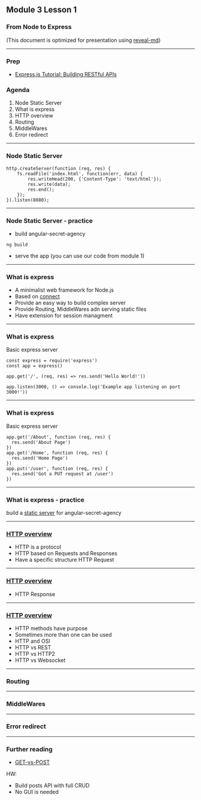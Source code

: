 ## Module 3 Lesson 1
### From Node to Express
(This document is optimized for presentation using [reveal-md](https://github.com/webpro/reveal-md))

---

### Prep
* [Express.js Tutorial: Building RESTful APIs](https://www.youtube.com/watch?v=pKd0Rpw7O48)

### Agenda
1. Node Static Server
2. What is express
3. HTTP overview
4. Routing
5. MiddleWares
6. Error redirect

---
### Node Static Server
```
http.createServer(function (req, res) {
    fs.readFile('index.html', function(err, data) {
        res.writeHead(200, {'Content-Type': 'text/html'});
        res.write(data);
        res.end();
    });
}).listen(8080);
```

---
### Node Static Server - practice
* build angular-secret-agency
```
ng build
```
* serve the app (you can use our code from module 1)

---
### What is express
* A minimalist web framework for Node.js
* Based on [connect](https://github.com/senchalabs/connect)
* Provide an easy way to build complex server
* Provide Routing, MiddleWares adn serving static files
* Have extension for session managment

---
### What is express
Basic express server
```
const express = require('express')
const app = express()

app.get('/', (req, res) => res.send('Hello World!'))

app.listen(3000, () => console.log('Example app listening on port 3000!'))
```

---
### What is express
Basic express server
```
app.get('/About', function (req, res) {
  res.send('About Page')
})
app.get('/Home', function (req, res) {
  res.send('Home Page')
})
app.put('/user', function (req, res) {
  res.send('Got a PUT request at /user')
})
```

---
### What is express - practice
build a [static server](https://expressjs.com/en/starter/static-files.html) for angular-secret-agency

---
### [HTTP overview](https://he.wikipedia.org/wiki/Hypertext_Transfer_Protocol#%D7%91%D7%A7%D7%A9%D7%95%D7%AA_HTTP)
* HTTP is a protocol
* HTTP based on Requests and Responses
* Have a specific structure
HTTP Request

---
### [HTTP overview](https://he.wikipedia.org/wiki/Hypertext_Transfer_Protocol#%D7%91%D7%A7%D7%A9%D7%95%D7%AA_HTTP)
* HTTP Response

---
### [HTTP overview](https://he.wikipedia.org/wiki/Hypertext_Transfer_Protocol#%D7%91%D7%A7%D7%A9%D7%95%D7%AA_HTTP)
* HTTP methods have purpose
* Sometimes more than one can be used
* HTTP and OSI
* HTTP vs REST
* HTTP vs HTTP2
* HTTP vs Websocket


---
### Routing


---
### MiddleWares

---
### Error redirect

---


### Further reading
* [GET-vs-POST](https://www.diffen.com/difference/GET-vs-POST-HTTP-Requests)


HW:
* Build posts API with full CRUD
* No GUI is needed
